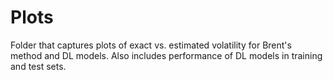 # Plots

Folder that captures plots of exact vs. estimated volatility for Brent's method and DL models. Also includes
performance of DL models in training and test sets. 